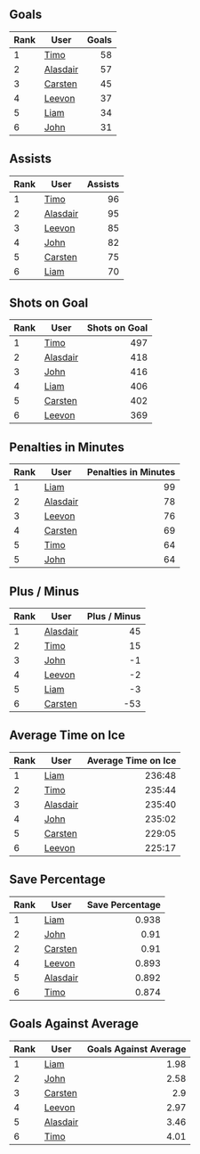 ## Goals
| Rank | User | Goals |
| :--- | ---- | ---------: |
| 1 | [Timo](https://github.com/llevasseur/fantasy-hockey-league/blob/main/ROSTERS.md#Timo) |  58 |
| 2 | [Alasdair](https://github.com/llevasseur/fantasy-hockey-league/blob/main/ROSTERS.md#Alasdair) |  57 |
| 3 | [Carsten](https://github.com/llevasseur/fantasy-hockey-league/blob/main/ROSTERS.md#Carsten) |  45 |
| 4 | [Leevon](https://github.com/llevasseur/fantasy-hockey-league/blob/main/ROSTERS.md#Leevon) |  37 |
| 5 | [Liam](https://github.com/llevasseur/fantasy-hockey-league/blob/main/ROSTERS.md#Liam) |  34 |
| 6 | [John](https://github.com/llevasseur/fantasy-hockey-league/blob/main/ROSTERS.md#John) |  31 |
## Assists
| Rank | User | Assists |
| :--- | ---- | ---------: |
| 1 | [Timo](https://github.com/llevasseur/fantasy-hockey-league/blob/main/ROSTERS.md#Timo) |  96 |
| 2 | [Alasdair](https://github.com/llevasseur/fantasy-hockey-league/blob/main/ROSTERS.md#Alasdair) |  95 |
| 3 | [Leevon](https://github.com/llevasseur/fantasy-hockey-league/blob/main/ROSTERS.md#Leevon) |  85 |
| 4 | [John](https://github.com/llevasseur/fantasy-hockey-league/blob/main/ROSTERS.md#John) |  82 |
| 5 | [Carsten](https://github.com/llevasseur/fantasy-hockey-league/blob/main/ROSTERS.md#Carsten) |  75 |
| 6 | [Liam](https://github.com/llevasseur/fantasy-hockey-league/blob/main/ROSTERS.md#Liam) |  70 |
## Shots on Goal
| Rank | User | Shots on Goal |
| :--- | ---- | ---------: |
| 1 | [Timo](https://github.com/llevasseur/fantasy-hockey-league/blob/main/ROSTERS.md#Timo) |  497 |
| 2 | [Alasdair](https://github.com/llevasseur/fantasy-hockey-league/blob/main/ROSTERS.md#Alasdair) |  418 |
| 3 | [John](https://github.com/llevasseur/fantasy-hockey-league/blob/main/ROSTERS.md#John) |  416 |
| 4 | [Liam](https://github.com/llevasseur/fantasy-hockey-league/blob/main/ROSTERS.md#Liam) |  406 |
| 5 | [Carsten](https://github.com/llevasseur/fantasy-hockey-league/blob/main/ROSTERS.md#Carsten) |  402 |
| 6 | [Leevon](https://github.com/llevasseur/fantasy-hockey-league/blob/main/ROSTERS.md#Leevon) |  369 |
## Penalties in Minutes
| Rank | User | Penalties in Minutes |
| :--- | ---- | ---------: |
| 1 | [Liam](https://github.com/llevasseur/fantasy-hockey-league/blob/main/ROSTERS.md#Liam) |  99 |
| 2 | [Alasdair](https://github.com/llevasseur/fantasy-hockey-league/blob/main/ROSTERS.md#Alasdair) |  78 |
| 3 | [Leevon](https://github.com/llevasseur/fantasy-hockey-league/blob/main/ROSTERS.md#Leevon) |  76 |
| 4 | [Carsten](https://github.com/llevasseur/fantasy-hockey-league/blob/main/ROSTERS.md#Carsten) |  69 |
| 5 | [Timo](https://github.com/llevasseur/fantasy-hockey-league/blob/main/ROSTERS.md#Timo) |  64 |
| 5 | [John](https://github.com/llevasseur/fantasy-hockey-league/blob/main/ROSTERS.md#John) |  64 |
## Plus / Minus
| Rank | User | Plus / Minus |
| :--- | ---- | ---------: |
| 1 | [Alasdair](https://github.com/llevasseur/fantasy-hockey-league/blob/main/ROSTERS.md#Alasdair) |  45 |
| 2 | [Timo](https://github.com/llevasseur/fantasy-hockey-league/blob/main/ROSTERS.md#Timo) |  15 |
| 3 | [John](https://github.com/llevasseur/fantasy-hockey-league/blob/main/ROSTERS.md#John) |  -1 |
| 4 | [Leevon](https://github.com/llevasseur/fantasy-hockey-league/blob/main/ROSTERS.md#Leevon) |  -2 |
| 5 | [Liam](https://github.com/llevasseur/fantasy-hockey-league/blob/main/ROSTERS.md#Liam) |  -3 |
| 6 | [Carsten](https://github.com/llevasseur/fantasy-hockey-league/blob/main/ROSTERS.md#Carsten) |  -53 |
## Average Time on Ice
| Rank | User | Average Time on Ice |
| :--- | ---- | ---------: |
| 1 | [Liam](https://github.com/llevasseur/fantasy-hockey-league/blob/main/ROSTERS.md#Liam) |  236:48 |
| 2 | [Timo](https://github.com/llevasseur/fantasy-hockey-league/blob/main/ROSTERS.md#Timo) |  235:44 |
| 3 | [Alasdair](https://github.com/llevasseur/fantasy-hockey-league/blob/main/ROSTERS.md#Alasdair) |  235:40 |
| 4 | [John](https://github.com/llevasseur/fantasy-hockey-league/blob/main/ROSTERS.md#John) |  235:02 |
| 5 | [Carsten](https://github.com/llevasseur/fantasy-hockey-league/blob/main/ROSTERS.md#Carsten) |  229:05 |
| 6 | [Leevon](https://github.com/llevasseur/fantasy-hockey-league/blob/main/ROSTERS.md#Leevon) |  225:17 |
## Save Percentage
| Rank | User | Save Percentage |
| :--- | ---- | ---------: |
| 1 | [Liam](https://github.com/llevasseur/fantasy-hockey-league/blob/main/ROSTERS.md#Liam) |  0.938 |
| 2 | [John](https://github.com/llevasseur/fantasy-hockey-league/blob/main/ROSTERS.md#John) |  0.91 |
| 2 | [Carsten](https://github.com/llevasseur/fantasy-hockey-league/blob/main/ROSTERS.md#Carsten) |  0.91 |
| 4 | [Leevon](https://github.com/llevasseur/fantasy-hockey-league/blob/main/ROSTERS.md#Leevon) |  0.893 |
| 5 | [Alasdair](https://github.com/llevasseur/fantasy-hockey-league/blob/main/ROSTERS.md#Alasdair) |  0.892 |
| 6 | [Timo](https://github.com/llevasseur/fantasy-hockey-league/blob/main/ROSTERS.md#Timo) |  0.874 |
## Goals Against Average
| Rank | User | Goals Against Average |
| :--- | ---- | ---------: |
| 1 | [Liam](https://github.com/llevasseur/fantasy-hockey-league/blob/main/ROSTERS.md#Liam) |  1.98 |
| 2 | [John](https://github.com/llevasseur/fantasy-hockey-league/blob/main/ROSTERS.md#John) |  2.58 |
| 3 | [Carsten](https://github.com/llevasseur/fantasy-hockey-league/blob/main/ROSTERS.md#Carsten) |  2.9 |
| 4 | [Leevon](https://github.com/llevasseur/fantasy-hockey-league/blob/main/ROSTERS.md#Leevon) |  2.97 |
| 5 | [Alasdair](https://github.com/llevasseur/fantasy-hockey-league/blob/main/ROSTERS.md#Alasdair) |  3.46 |
| 6 | [Timo](https://github.com/llevasseur/fantasy-hockey-league/blob/main/ROSTERS.md#Timo) |  4.01 |
